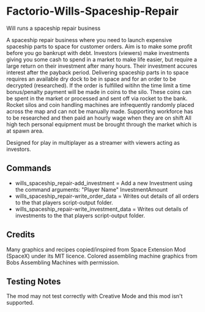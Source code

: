 # Factorio-Wills-Spaceship-Repair
Will runs a spaceship repair business


A spaceship repair business where you need to launch expensive spaceship parts to space for customer orders. Aim is to make some profit before you go bankrupt with debt. Investors (viewers) make investments giving you some cash to spend in a market to make life easier, but require a large return on their investment after many hours. Their investment accures interest after the payback period.
Delivering spaceship parts in to space requires an available dry dock to be in space and for an order to be decrypted (researched). If the order is fulfilled witihn the time limit a time bonus/penalty payment will be made in coins to the silo. These coins can be spent in the market or processed and sent off via rocket to the bank. Rocket silos and coin handling machines are infrequently randomly placed across the map and can not be manually made.
Supporting workforce has to be researched and then paid an hourly wage when they are on shift
All high tech personal equipment must be brought through the market which is at spawn area.

Designed for play in multiplayer as a streamer with viewers acting as investors.


Commands
------

- wills_spaceship_repair-add_investment = Add a new Investment using the command arguments: "Player Name" InvestmentAmount
- wills_spaceship_repair-write_order_data = Writes out details of all orders to the that players script-output folder.
- wills_spaceship_repair-write_investment_data = Writes out details of investments to the that players script-output folder.


Credits
-----
Many graphics and recipes copied/inspired from Space Extension Mod (SpaceX) under its MIT licence.
Colored assembling machine graphics from Bobs Assembling Machines with permission.


Testing Notes
------
The mod may not test correctly with Creative Mode and this mod isn't supported.